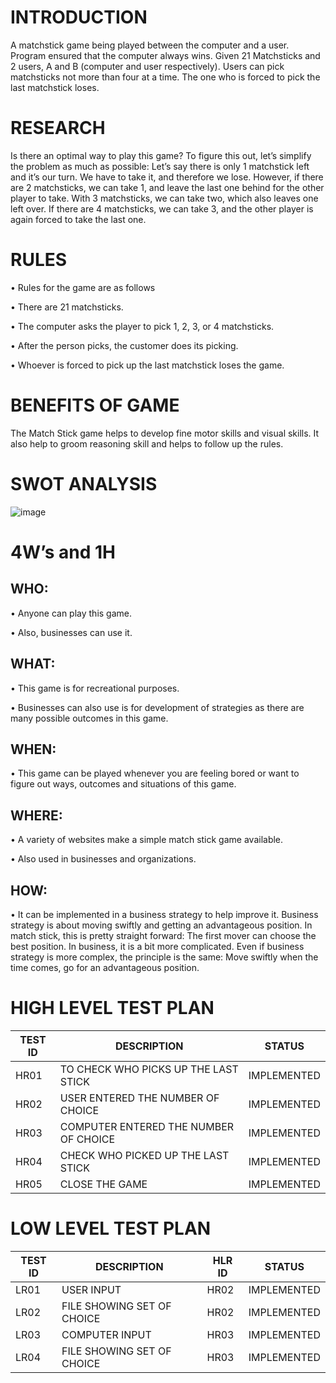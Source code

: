 # INTRODUCTION

A matchstick game being played between the computer and a user. Program ensured that the computer always wins. 
Given 21 Matchsticks and 2 users, A and B (computer and user respectively). Users can pick matchsticks not more than four at a time. The one who is forced to pick the last matchstick loses.

# RESEARCH

Is there an optimal way to play this game? To figure this out, let’s simplify the problem as much as possible: Let’s say there is only 1 matchstick left and it’s our turn. We have to take it, and therefore we lose.
However, if there are 2 matchsticks, we can take 1, and leave the last one behind for the other player to take. With 3 matchsticks, we can take two, which also leaves one left over. If there are 4 matchsticks, we can take 3, and the other player is again forced to take the last one.

# RULES

•	Rules for the game are as follows

•	There are 21 matchsticks. 

•	The computer asks the player to pick 1, 2, 3, or 4 matchsticks.

•	After the person picks, the customer does its picking.

•	Whoever is forced to pick up the last matchstick loses the game.

# BENEFITS OF GAME

The Match Stick game helps to develop fine motor skills and visual skills. It also help to groom reasoning skill and helps to follow up the rules.

# SWOT ANALYSIS

![image](https://user-images.githubusercontent.com/86543711/125567990-a0a1523b-9b43-493a-8831-8ba515db9e57.png)

# 4W’s and 1H


## WHO:

•	Anyone can play this game.

•	Also, businesses can use it.

## WHAT:

•	This game is for recreational purposes.

•	Businesses can also use is for development of strategies as there are many possible outcomes in this game.

##  WHEN:
 
•	This game can be played whenever you are feeling bored or want to figure out ways, outcomes and situations of this game.


##  WHERE:
 
•	A variety of websites make a simple match stick game available.

•	Also used in businesses and organizations.


##  HOW:
  
•	It can be implemented in a business strategy to help improve it. Business strategy is about moving swiftly and getting an advantageous position. In match stick, this is pretty straight forward: The first mover can choose the best position. In business, it is a bit more complicated. Even if business strategy is more complex, the principle is the same: Move swiftly when the time comes, go for an advantageous position.

# HIGH LEVEL TEST PLAN
TEST ID | DESCRIPTION  | STATUS |
--------|--------------|--------|
HR01 |TO CHECK WHO PICKS UP THE LAST STICK|IMPLEMENTED|
HR02 |USER ENTERED THE NUMBER OF CHOICE|IMPLEMENTED|
HR03 |COMPUTER ENTERED THE NUMBER OF CHOICE|IMPLEMENTED|
HR04 |CHECK WHO PICKED UP THE LAST STICK|IMPLEMENTED|
HR05 |CLOSE THE GAME|IMPLEMENTED|



# LOW LEVEL TEST PLAN
TEST ID | DESCRIPTION  | HLR ID| STATUS|
--------|--------------|--------|------|
LR01 |USER INPUT|HR02|IMPLEMENTED|
LR02 |FILE SHOWING SET OF CHOICE|HR02|IMPLEMENTED|
LR03 |COMPUTER INPUT|HR03|IMPLEMENTED|
LR04 |FILE SHOWING SET OF CHOICE|HR03|IMPLEMENTED|
